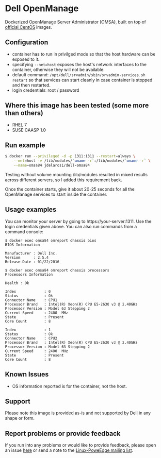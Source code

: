 # Dell OpenManage

Dockerized OpenManage Server Administrator (OMSA), built on top of [official CentOS](https://registry.hub.docker.com/u/library/centos/) images.

## Configuration

  - container has to run in privilged mode so that the host hardware can be exposed to it.
  - specifying `--net=host` exposes the host's network interfaces to the container, otherwise they will not be available.
  - default command: `/opt/dell/srvadmin/sbin/srvadmin-services.sh restart` so that services can start cleanly in case container is stopped and then restarted.
  - login credentials: root / password

## Where this image has been tested (some more than others)

  - RHEL 7
  - SUSE CAASP 1.0

## Run example

```bash
$ docker run --privileged -d -p 1311:1311 --restart=always \
    --net=host -v /lib/modules/`uname -r`:/lib/modules/`uname -r` \
    --name=omsa84 jdelaros1/dell-omsa84
```

Testing without volume mounting /lib/modules resulted in mixed results across different servers, so I added this requirement back.

Once the container starts, give it about 20-25 seconds for all the OpenManage services to start inside the container.

## Usage examples

You can monitor your server by going to https://your-server:1311. Use the login credentials given above. You can also run commands from a command console:

```
$ docker exec omsa84 omreport chassis bios
BIOS Information

Manufacturer : Dell Inc.
Version      : 2.5.4
Release Date : 01/22/2016

$ docker exec omsa84 omreport chassis processors
Processors Information

Health : Ok

Index             : 0
Status            : Ok
Connector Name    : CPU1
Processor Brand   : Intel(R) Xeon(R) CPU E5-2630 v3 @ 2.40GHz
Processor Version : Model 63 Stepping 2
Current Speed     : 2400  MHz
State             : Present
Core Count        : 8

Index             : 1
Status            : Ok
Connector Name    : CPU2
Processor Brand   : Intel(R) Xeon(R) CPU E5-2630 v3 @ 2.40GHz
Processor Version : Model 63 Stepping 2
Current Speed     : 2400  MHz
State             : Present
Core Count        : 8

```

## Known Issues

  - OS information reported is for the container, not the host.

## Support

Please note this image is provided as-is and not supported by Dell in any shape or form.

## Report problems or provide feedback

If you run into any problems or would like to provide feedback, please open an issue [here](https://github.com/jose-delarosa/docker-images/issues) or send a note to the [Linux-PoweEdge mailing list](https://lists.us.dell.com/mailman/listinfo/linux-poweredge).
